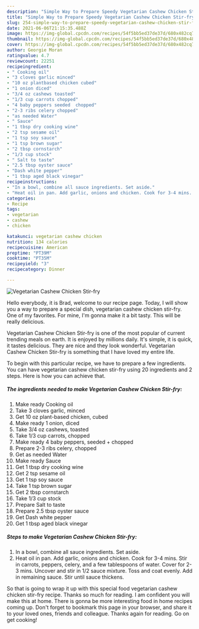 ```yaml
---
description: "Simple Way to Prepare Speedy Vegetarian Cashew Chicken Stir-fry"
title: "Simple Way to Prepare Speedy Vegetarian Cashew Chicken Stir-fry"
slug: 254-simple-way-to-prepare-speedy-vegetarian-cashew-chicken-stir-fry
date: 2021-06-06T21:15:35.488Z
image: https://img-global.cpcdn.com/recipes/54f5bb5ed37de37d/680x482cq70/vegetarian-cashew-chicken-stir-fry-recipe-main-photo.jpg
thumbnail: https://img-global.cpcdn.com/recipes/54f5bb5ed37de37d/680x482cq70/vegetarian-cashew-chicken-stir-fry-recipe-main-photo.jpg
cover: https://img-global.cpcdn.com/recipes/54f5bb5ed37de37d/680x482cq70/vegetarian-cashew-chicken-stir-fry-recipe-main-photo.jpg
author: Georgie Moran
ratingvalue: 4.7
reviewcount: 22251
recipeingredient:
- " Cooking oil"
- "3 cloves garlic minced"
- "10 oz plantbased chicken cubed"
- "1 onion diced"
- "3/4 oz cashews toasted"
- "1/3 cup carrots chopped"
- "4 baby peppers seeded  chopped"
- "2-3 ribs celery chopped"
- "as needed Water"
- " Sauce"
- "1 tbsp dry cooking wine"
- "2 tsp sesame oil"
- "1 tsp soy sauce"
- "1 tsp brown sugar"
- "2 tbsp cornstarch"
- "1/3 cup stock"
- " Salt to taste"
- "2.5 tbsp oyster sauce"
- "Dash white pepper"
- "1 tbsp aged black vinegar"
recipeinstructions:
- "In a bowl, combine all sauce ingredients. Set aside."
- "Heat oil in pan. Add garlic, onions and chicken. Cook for 3-4 mins. Stir in carrots, peppers, celery, and a few tablespoons of water. Cover for 2-3 mins. Uncover and stir in 1/2 sauce mixture. Toss and coat evenly. Add in remaining sauce. Stir until sauce thickens."
categories:
- Recipe
tags:
- vegetarian
- cashew
- chicken

katakunci: vegetarian cashew chicken 
nutrition: 134 calories
recipecuisine: American
preptime: "PT39M"
cooktime: "PT35M"
recipeyield: "3"
recipecategory: Dinner

---
```



![Vegetarian Cashew Chicken Stir-fry](https://img-global.cpcdn.com/recipes/54f5bb5ed37de37d/680x482cq70/vegetarian-cashew-chicken-stir-fry-recipe-main-photo.jpg)

Hello everybody, it is Brad, welcome to our recipe page. Today, I will show you a way to prepare a special dish, vegetarian cashew chicken stir-fry. One of my favorites. For mine, I'm gonna make it a bit tasty. This will be really delicious.

Vegetarian Cashew Chicken Stir-fry is one of the most popular of current trending meals on earth. It is enjoyed by millions daily. It's simple, it is quick, it tastes delicious. They are nice and they look wonderful. Vegetarian Cashew Chicken Stir-fry is something that I have loved my entire life.




To begin with this particular recipe, we have to prepare a few ingredients. You can have vegetarian cashew chicken stir-fry using 20 ingredients and 2 steps. Here is how you can achieve that.

<!--inarticleads1-->

##### The ingredients needed to make Vegetarian Cashew Chicken Stir-fry:

1. Make ready  Cooking oil
1. Take 3 cloves garlic, minced
1. Get 10 oz plant-based chicken, cubed
1. Make ready 1 onion, diced
1. Take 3/4 oz cashews, toasted
1. Take 1/3 cup carrots, chopped
1. Make ready 4 baby peppers, seeded + chopped
1. Prepare 2-3 ribs celery, chopped
1. Get as needed Water
1. Make ready  Sauce
1. Get 1 tbsp dry cooking wine
1. Get 2 tsp sesame oil
1. Get 1 tsp soy sauce
1. Take 1 tsp brown sugar
1. Get 2 tbsp cornstarch
1. Take 1/3 cup stock
1. Prepare  Salt to taste
1. Prepare 2.5 tbsp oyster sauce
1. Get Dash white pepper
1. Get 1 tbsp aged black vinegar




<!--inarticleads2-->

##### Steps to make Vegetarian Cashew Chicken Stir-fry:

1. In a bowl, combine all sauce ingredients. Set aside.
1. Heat oil in pan. Add garlic, onions and chicken. Cook for 3-4 mins. Stir in carrots, peppers, celery, and a few tablespoons of water. Cover for 2-3 mins. Uncover and stir in 1/2 sauce mixture. Toss and coat evenly. Add in remaining sauce. Stir until sauce thickens.




So that is going to wrap it up with this special food vegetarian cashew chicken stir-fry recipe. Thanks so much for reading. I am confident you will make this at home. There is gonna be more interesting food in home recipes coming up. Don't forget to bookmark this page in your browser, and share it to your loved ones, friends and colleague. Thanks again for reading. Go on get cooking!
